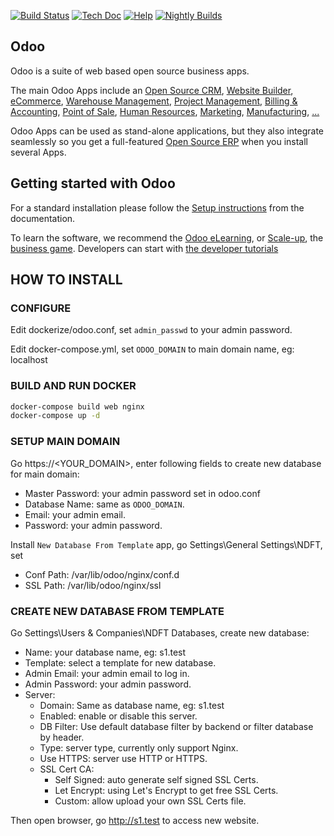 [![Build Status](http://runbot.odoo.com/runbot/badge/flat/1/master.svg)](http://runbot.odoo.com/runbot)
[![Tech Doc](http://img.shields.io/badge/master-docs-875A7B.svg?style=flat&colorA=8F8F8F)](http://www.odoo.com/documentation/15.0)
[![Help](http://img.shields.io/badge/master-help-875A7B.svg?style=flat&colorA=8F8F8F)](https://www.odoo.com/forum/help-1)
[![Nightly Builds](http://img.shields.io/badge/master-nightly-875A7B.svg?style=flat&colorA=8F8F8F)](http://nightly.odoo.com/)

Odoo
----

Odoo is a suite of web based open source business apps.

The main Odoo Apps include an <a href="https://www.odoo.com/page/crm">Open Source CRM</a>,
<a href="https://www.odoo.com/app/website">Website Builder</a>,
<a href="https://www.odoo.com/app/ecommerce">eCommerce</a>,
<a href="https://www.odoo.com/app/inventory">Warehouse Management</a>,
<a href="https://www.odoo.com/app/project">Project Management</a>,
<a href="https://www.odoo.com/app/accounting">Billing &amp; Accounting</a>,
<a href="https://www.odoo.com/app/point-of-sale-shop">Point of Sale</a>,
<a href="https://www.odoo.com/app/employees">Human Resources</a>,
<a href="https://www.odoo.com/app/social-marketing">Marketing</a>,
<a href="https://www.odoo.com/app/manufacturing">Manufacturing</a>,
<a href="https://www.odoo.com/">...</a>

Odoo Apps can be used as stand-alone applications, but they also integrate seamlessly so you get
a full-featured <a href="https://www.odoo.com">Open Source ERP</a> when you install several Apps.

Getting started with Odoo
-------------------------

For a standard installation please follow the <a href="https://www.odoo.com/documentation/15.0/administration/install.html">Setup instructions</a>
from the documentation.

To learn the software, we recommend the <a href="https://www.odoo.com/slides">Odoo eLearning</a>, or <a href="https://www.odoo.com/page/scale-up-business-game">Scale-up</a>, the <a href="https://www.odoo.com/page/scale-up-business-game">business game</a>. Developers can start with <a href="https://www.odoo.com/documentation/15.0/developer/howtos.html">the developer tutorials</a>

## HOW TO INSTALL

### CONFIGURE

Edit dockerize/odoo.conf, set `admin_passwd` to your admin password.

Edit docker-compose.yml, set `ODOO_DOMAIN` to main domain name, eg: localhost

### BUILD AND RUN DOCKER

```sh
docker-compose build web nginx
docker-compose up -d
```

### SETUP MAIN DOMAIN

Go https://<YOUR_DOMAIN>, enter following fields to create new database for main domain:
- Master Password: your admin password set in odoo.conf
- Database Name: same as `ODOO_DOMAIN`.
- Email: your admin email.
- Password: your admin password.

Install `New Database From Template` app, go Settings\General Settings\NDFT, set
- Conf Path: /var/lib/odoo/nginx/conf.d
- SSL Path: /var/lib/odoo/nginx/ssl

### CREATE NEW DATABASE FROM TEMPLATE

Go Settings\Users & Companies\NDFT Databases, create new database:
- Name: your database name, eg: s1.test
- Template: select a template for new database.
- Admin Email: your admin email to log in.
- Admin Password: your admin password.
- Server:
  - Domain: Same as database name, eg: s1.test
  - Enabled: enable or disable this server.
  - DB Filter: Use default database filter by backend or filter database by header.
  - Type: server type, currently only support Nginx.
  - Use HTTPS: server use HTTP or HTTPS.
  - SSL Cert CA:
    - Self Signed: auto generate self signed SSL Certs.
    - Let Encrypt: using Let's Encrypt to get free SSL Certs.
    - Custom: allow upload your own SSL Certs file.

Then open browser, go http://s1.test to access new website.
